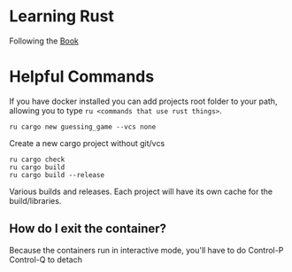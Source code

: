 # Learning Rust

Following the [Book](https://doc.rust-lang.org/book/index.html)

# Helpful Commands

If you have docker installed you can add projects root folder to your path, allowing you to type `ru <commands that use rust things>`.

```
ru cargo new guessing_game --vcs none
```
Create a new cargo project without git/vcs
```
ru cargo check
ru cargo build
ru cargo build --release
```
Various builds and releases. Each project will have its own cache for the build/libraries.

## How do I exit the container?
Because the containers run in interactive mode, you'll have to do Control-P Control-Q to detach
